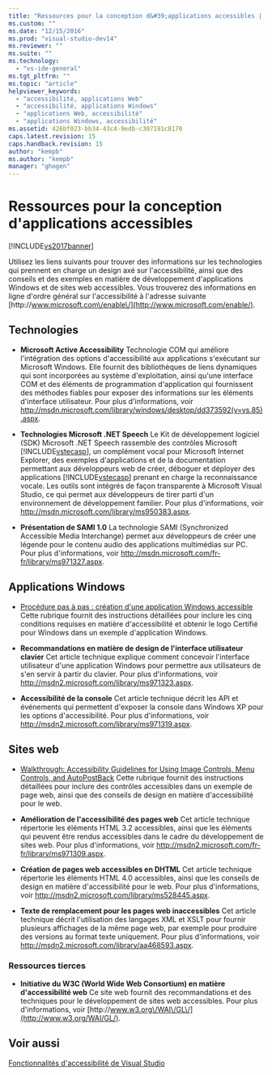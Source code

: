 ```yaml
---
title: "Ressources pour la conception d&#39;applications accessibles | Microsoft Docs"
ms.custom: ""
ms.date: "12/15/2016"
ms.prod: "visual-studio-dev14"
ms.reviewer: ""
ms.suite: ""
ms.technology: 
  - "vs-ide-general"
ms.tgt_pltfrm: ""
ms.topic: "article"
helpviewer_keywords: 
  - "accessibilité, applications Web"
  - "accessibilité, applications Windows"
  - "applications Web, accessibilité"
  - "applications Windows, accessibilité"
ms.assetid: 426bf023-bb34-43c4-9edb-c307191c8170
caps.latest.revision: 15
caps.handback.revision: 15
author: "kempb"
ms.author: "kempb"
manager: "ghogen"
---
```

# Ressources pour la conception d&#39;applications accessibles
[!INCLUDE[vs2017banner](../../code-quality/includes/vs2017banner.md)]

Utilisez les liens suivants pour trouver des informations sur les technologies qui prennent en charge un design axé sur l'accessibilité, ainsi que des conseils et des exemples en matière de développement d'applications Windows et de sites web accessibles.  Vous trouverez des informations en ligne d'ordre général sur l'accessibilité à l'adresse suivante [http:\/\/www.microsoft.com\/enable\/](http://www.microsoft.com/enable/).  
  
## Technologies  
  
-   **Microsoft Active Accessibility** Technologie COM qui améliore l'intégration des options d'accessibilité aux applications s'exécutant sur Microsoft Windows.  Elle fournit des bibliothèques de liens dynamiques qui sont incorporées au système d'exploitation, ainsi qu'une interface COM et des éléments de programmation d'application qui fournissent des méthodes fiables pour exposer des informations sur les éléments d'interface utilisateur.  Pour plus d'informations, voir [http:\/\/msdn.microsoft.com\/library\/windows\/desktop\/dd373592\(v\=vs.85\).aspx](http://msdn.microsoft.com/library/windows/desktop/dd373592\(v=vs.85\).aspx).  
  
-   **Technologies Microsoft .NET Speech** Le Kit de développement logiciel \(SDK\) Microsoft .NET Speech rassemble des contrôles Microsoft [!INCLUDE[vstecasp](../../code-quality/includes/vstecasp_md.md)], un complément vocal pour Microsoft Internet Explorer, des exemples d'applications et de la documentation permettant aux développeurs web de créer, déboguer et déployer des applications [!INCLUDE[vstecasp](../../code-quality/includes/vstecasp_md.md)] prenant en charge la reconnaissance vocale.  Les outils sont intégrés de façon transparente à Microsoft Visual Studio, ce qui permet aux développeurs de tirer parti d'un environnement de développement familier.  Pour plus d'informations, voir [http:\/\/msdn.microsoft.com\/library\/ms950383.aspx](http://msdn.microsoft.com/library/ms950383.aspx).  
  
-   **Présentation de SAMI 1.0** La technologie SAMI \(Synchronized Accessible Media Interchange\) permet aux développeurs de créer une légende pour le contenu audio des applications multimédias sur PC.  Pour plus d'informations, voir [http:\/\/msdn.microsoft.com\/fr\-fr\/library\/ms971327.aspx](http://msdn.microsoft.com/library/ms971327.aspx).  
  
## Applications Windows  
  
-   [Procédure pas à pas : création d'une application Windows accessible](../Topic/Walkthrough:%20Creating%20an%20Accessible%20Windows-based%20Application.md) Cette rubrique fournit des instructions détaillées pour inclure les cinq conditions requises en matière d'accessibilité et obtenir le logo Certifié pour Windows dans un exemple d'application Windows.  
  
-   **Recommandations en matière de design de l'interface utilisateur clavier** Cet article technique explique comment concevoir l'interface utilisateur d'une application Windows pour permettre aux utilisateurs de s'en servir à partir du clavier.  Pour plus d'informations, voir [http:\/\/msdn2.microsoft.com\/library\/ms971323.aspx](http://msdn2.microsoft.com/library/ms971323.aspx).  
  
-   **Accessibilité de la console** Cet article technique décrit les API et événements qui permettent d'exposer la console dans Windows XP pour les options d'accessibilité.  Pour plus d'informations, voir [http:\/\/msdn2.microsoft.com\/library\/ms971319.aspx](http://msdn2.microsoft.com/library/ms971319.aspx).  
  
## Sites web  
  
-   [Walkthrough: Accessibility Guidelines for Using Image Controls, Menu Controls, and AutoPostBack](../Topic/Walkthrough:%20Accessibility%20Guidelines%20for%20Using%20Image%20Controls,%20Menu%20Controls,%20and%20AutoPostBack.md) Cette rubrique fournit des instructions détaillées pour inclure des contrôles accessibles dans un exemple de page web, ainsi que des conseils de design en matière d'accessibilité pour le web.  
  
-   **Amélioration de l'accessibilité des pages web** Cet article technique répertorie les éléments HTML 3.2 accessibles, ainsi que les éléments qui peuvent être rendus accessibles dans le cadre du développement de sites web.  Pour plus d'informations, voir [http:\/\/msdn2.microsoft.com\/fr\-fr\/library\/ms971309.aspx](http://msdn2.microsoft.com/library/ms971309.aspx).  
  
-   **Création de pages web accessibles en DHTML** Cet article technique répertorie les éléments HTML 4.0 accessibles, ainsi que les conseils de design en matière d'accessibilité pour le web.  Pour plus d'informations, voir [http:\/\/msdn2.microsoft.com\/library\/ms528445.aspx](http://msdn2.microsoft.com/library/ms528445.aspx).  
  
-   **Texte de remplacement pour les pages web inaccessibles** Cet article technique décrit l'utilisation des langages XML et XSLT pour fournir plusieurs affichages de la même page web, par exemple pour produire des versions au format texte uniquement.  Pour plus d'informations, voir [http:\/\/msdn2.microsoft.com\/library\/aa468593.aspx](http://msdn2.microsoft.com/library/aa468593.aspx).  
  
### Ressources tierces  
  
-   **Initiative du W3C \(World Wide Web Consortium\) en matière d'accessibilité web** Ce site web fournit des recommandations et des techniques pour le développement de sites web accessibles.  Pour plus d'informations, voir [http:\/\/www.w3.org\/WAI\/GL\/](http://www.w3.org/WAI/GL/).  
  
## Voir aussi  
 [Fonctionnalités d'accessibilité de Visual Studio](../../ide/reference/accessibility-features-of-visual-studio.md)